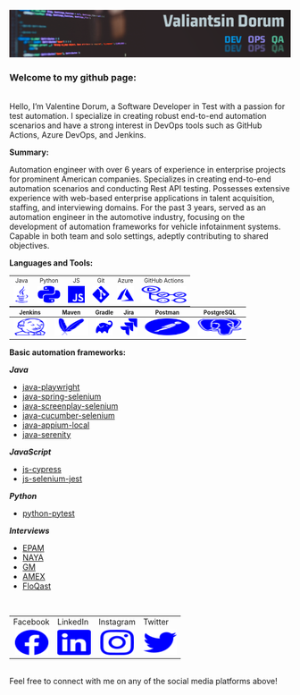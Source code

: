 ![Header](images/qa-in-devops.png)

### Welcome to my github page:

<br/>
Hello, I’m Valentine Dorum, a Software Developer in Test with a passion for test automation. I specialize in creating
robust end-to-end automation scenarios and have a strong interest in DevOps tools such as GitHub Actions, Azure DevOps,
and Jenkins.

**Summary:**

Automation engineer with over 6 years of experience in enterprise projects for prominent American companies.
Specializes in creating end-to-end automation scenarios and conducting Rest API testing.
Possesses extensive experience with web-based enterprise applications in talent acquisition, staffing, and interviewing
domains.
For the past 3 years, served as an automation engineer in the automotive industry, focusing on the development of
automation
frameworks for vehicle infotainment systems. Capable in both team and solo settings, adeptly contributing to shared
objectives.

**Languages and Tools:**

<table style="text-align: center; margin: 0 auto;">
  <tr>
    <td style="font-size: 10px;">Java</td>
    <td style="font-size: 10px;">Python</td>
    <td style="font-size: 10px;">JS</td>
    <td style="font-size: 10px;">Git</td>
    <td style="font-size: 10px;">Azure</td>
    <td style="font-size: 10px;">GitHub Actions</td>
  </tr>
  <tr>
    <td style="text-align: center;">
      <picture>
        <source media="(prefers-color-scheme: dark)" srcset="images/java_dark.svg">
        <source media="(prefers-color-scheme: light)" srcset="images/java_light.svg">
        <img height="30" src="images/java_light.svg" alt="java" width="30" title="java_icon">
      </picture>
    </td>
    <td style="text-align: center;">
      <picture>
        <source media="(prefers-color-scheme: dark)" srcset="images/python_dark.svg">
        <source media="(prefers-color-scheme: light)" srcset="images/python_light.svg">
        <img height="30" src="images/python_light.svg" alt="python" width="40" title="python_icon">
      </picture>
    </td>
    <td style="text-align: center;">
      <picture>
        <source media="(prefers-color-scheme: dark)" srcset="images/javascript_dark.svg">
        <source media="(prefers-color-scheme: light)" srcset="images/javascript_light.svg">
        <img height="30" src="images/javascript_light.svg" alt="javascript" width="30" title="javascript_icon">
      </picture>
    </td>
    <td style="text-align: center;">
      <picture>
        <source media="(prefers-color-scheme: dark)" srcset="images/git_dark.svg">
        <source media="(prefers-color-scheme: light)" srcset="images/git_light.svg">
        <img height="30" src="images/git_light.svg" alt="git" width="30" title="git_icon">
      </picture>
    </td>
    <td style="text-align: center;">
      <picture>
        <source media="(prefers-color-scheme: dark)" srcset="images/microsoft_azure_dark.svg">
        <source media="(prefers-color-scheme: light)" srcset="images/microsoft_azure_light.svg">
        <img height="30" src="images/microsoft_azure_light.svg" alt="microsoft_azure" width="30" title="microsoft_azure_icon">
      </picture>
    </td>
    <td style="text-align: center;">
      <picture>
        <source media="(prefers-color-scheme: dark)" srcset="images/github_actions_dark.svg">
        <source media="(prefers-color-scheme: light)" srcset="images/github_actions_light.svg">
        <img height="30" src="images/github_actions_light.svg" alt="github_actions" width="80" title="github_actions_icon">
      </picture>
    </td>
  </tr>
</table>

<table style="text-align: center; margin: 0 auto;">
  <thead>
    <tr>
      <th style="font-size: 10px;">Jenkins</th>
      <th style="font-size: 10px;">Maven</th>
      <th style="font-size: 10px;">Gradle</th>
      <th style="font-size: 10px;">Jira</th>
      <th style="font-size: 10px;">Postman</th>
      <th style="font-size: 10px;">PostgreSQL</th>
    </tr>
  </thead>
  <tbody>
    <tr>
      <td style="text-align: center;">
        <picture>
          <source media="(prefers-color-scheme: dark)" srcset="images/jenkins_dark.svg">
          <source media="(prefers-color-scheme: light)" srcset="images/jenkins_light.svg">
          <img height="30" src="images/jenkins_light.svg" alt="jenkins" width="60" title="jenkins_icon">
        </picture>
      </td>
      <td style="text-align: center;">
        <picture>
          <source media="(prefers-color-scheme: dark)" srcset="images/apache_maven_dark.svg">
          <source media="(prefers-color-scheme: light)" srcset="images/apache_maven_light.svg">
          <img height="30" src="images/apache_maven_light.svg" alt="apache_maven" width="60" title="apache_maven_icon">
        </picture>
      </td>
      <td style="text-align: center;">
        <picture>
          <source media="(prefers-color-scheme: dark)" srcset="images/gradle_dark.svg">
          <source media="(prefers-color-scheme: light)" srcset="images/gradle_light.svg">
          <img height="30" src="images/gradle_light.svg" alt="gradle" width="30" title="gradle_icon">
        </picture>
      </td>
      <td style="text-align: center;">
        <picture>
          <source media="(prefers-color-scheme: dark)" srcset="images/jira_dark.svg">
          <source media="(prefers-color-scheme: light)" srcset="images/jira_light.svg">
          <img height="30" src="images/jira_light.svg" alt="jira" width="30" title="jira_icon">
        </picture>
      </td>
      <td style="text-align: center;">
        <picture>
          <source media="(prefers-color-scheme: dark)" srcset="images/postman_dark.svg">
          <source media="(prefers-color-scheme: light)" srcset="images/postman_light.svg">
          <img height="30" src="images/postman_light.svg" alt="postman" width="80" title="postman_icon">
        </picture>
      </td>
      <td style="text-align: center;">
        <picture>
          <source media="(prefers-color-scheme: dark)" srcset="images/postgresql_dark.svg">
          <source media="(prefers-color-scheme: light)" srcset="images/postgresql_light.svg">
          <img height="30" src="images/postgresql_light.svg" alt="postgresql" width="80" title="postgresql_icon">
        </picture>
      </td>
    </tr>
  </tbody>
</table>

**Basic automation frameworks:**

***Java***

- [java-playwright](https://github.com/Pomidorum1989/java-playwright)
- [java-spring-selenium](https://github.com/Pomidorum1989/java-spring-selenium)
- [java-screenplay-selenium](https://github.com/Pomidorum1989/java-selenium-screenplay)
- [java-cucumber-selenium](https://github.com/Pomidorum1989/java-selenium-cucumber)
- [java-appium-local](https://github.com/pomidorum1989/java-appium-local)
- [java-serenity](https://github.com/pomidorum1989/java-serenity)

***JavaScript***

- [js-cypress](https://github.com/Pomidorum1989/js-cypress-qa-playground-test)
- [js-selenium-jest](https://github.com/Pomidorum1989/js-selenium-jest)

***Python***

- [python-pytest](https://github.com/Pomidorum1989/python-pytest-selenium)

***Interviews***

- [EPAM](https://github.com/Pomidorum1989/js-epam-task)
- [NAYA](https://github.com/Pomidorum1989/java-naya-task)
- [GM](https://github.com/Pomidorum1989/java-gm-task)
- [AMEX](https://github.com/Pomidorum1989/java-amex-interview)
- [FloQast](https://github.com/Pomidorum1989/js-interview-tasks)

<br/>
<table>
  <tr>
    <td>Facebook</td>
    <td>LinkedIn</td>
    <td>Instagram</td>
    <td>Twitter</td>
  </tr>
  <tr>
    <td style="text-align: center;"><a href="https://facebook.com/pomidorum" title="Facebook">
      <picture>
        <source media="(prefers-color-scheme: dark)" srcset="images/facebook_dark.svg">
        <source media="(prefers-color-scheme: light)" srcset="images/facebook_light.svg">
        <img height="45" src="images/facebook_light.svg" alt="Valentine Dorum | Facebook" width="60" title="facebook_icon">
      </picture>
    </a></td>
    <td style="text-align: center;"><a href="https://www.linkedin.com/in/pomidorum/" title="LinkedIn">
      <picture>
        <source media="(prefers-color-scheme: dark)" srcset="images/linkedin_dark.svg">
        <source media="(prefers-color-scheme: light)" srcset="images/linkedin_light.svg">
        <img height="45" src="images/linkedin_light.svg" alt="Valentine Dorum | LinkedIn" width="60" title="linkedin_icon">
      </picture>
    </a></td>
    <td style="text-align: center;"><a href="https://www.instagram.com/pomidorum/" title="Instagram">
      <picture>
        <source media="(prefers-color-scheme: dark)" srcset="images/instagram_dark.svg">
        <source media="(prefers-color-scheme: light)" srcset="images/instagram_light.svg">
        <img height="45" src="images/instagram_light.svg" alt="Valentine Dorum | Instagram" width="60" title="instagram_icon">
      </picture>
    </a></td>
    <td style="text-align: center;"><a href="https://twitter.com/pomidorum" title="Twitter">
      <picture>
        <source media="(prefers-color-scheme: dark)" srcset="images/twitter_dark.svg">
        <source media="(prefers-color-scheme: light)" srcset="images/twitter_light.svg">
        <img height="45" src="images/twitter_light.svg" alt="Valentine Dorum | Twitter" width="60" title="twitter_icon">
      </picture>
    </a></td>
  </tr>
</table>
<br/>
Feel free to connect with me on any of the social media platforms above!
